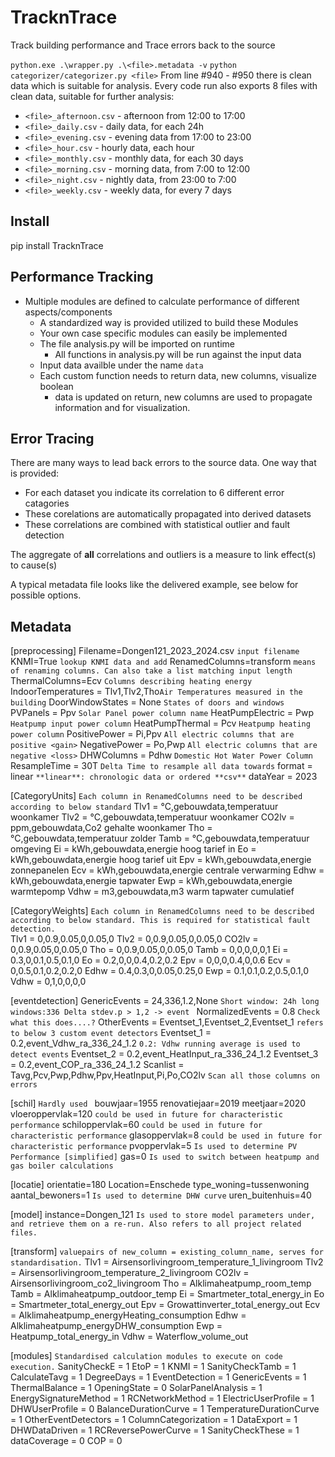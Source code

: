 # TracknTrace
 Track building performance and Trace errors back to the source

```python.exe .\wrapper.py .\<file>.metadata -v```
```python categorizer/categorizer.py <file>```
From line #940 - #950 there is clean data which is suitable for analysis. Every code run also exports 8 files with clean data, suitable for further analysis:
 * ```<file>_afternoon.csv``` - afternoon from 12:00 to 17:00
 * ```<file>_daily.csv```     - daily data, for each 24h
 * ```<file>_evening.csv```   - evening data from 17:00 to 23:00
 * ```<file>_hour.csv```      - hourly data, each hour
 * ```<file>_monthly.csv```   - monthly data, for each 30 days
 * ```<file>_morning.csv```   - morning data, from 7:00 to 12:00
 * ```<file>_night.csv```     - nightly data, from 23:00 to 7:00
 * ```<file>_weekly.csv```    - weekly data, for every 7 days

## Install

pip install TracknTrace

## Performance Tracking
 * Multiple modules are defined to calculate performance of different aspects/components
    * A standardized way is provided utilized to build these Modules
    * Your own case specific modules can easily be implemented
    * The file analysis.py will be imported on runtime
      * All functions in analysis.py will be run against the input data
    * Input data availble under the name ```data```
    * Each custom function needs to return data, new columns, visualize boolean
      * data is updated on return, new columns are used to propagate information and for visualization.

## Error Tracing
There are many ways to lead back errors to the source data. One way that is provided:
 * For each dataset you indicate its correlation to 6 different error catagories
 * These corelations are automatically propagated into derived datasets
 * These correlations are combined with statistical outlier and fault detection

The aggregate of **all** correlations and outliers is a measure to link effect(s) to cause(s)

A typical metadata file looks like the delivered example, see below for possible options.


## Metadata
[preprocessing]
Filename=Dongen121_2023_2024.csv  ```input filename```
KNMI=True                         ```lookup KNMI data and add```
RenamedColumns=transform          ```means of renaming columns. Can also take a list matching input length```
ThermalColumns=Ecv                ```Columns describing heating energy```
IndoorTemperatures = Tlv1,Tlv2,Tho```Air Temperatures measured in the building```
DoorWindowStates = None           ```States of doors and windows```
PVPanels = Ppv                    ```Solar Panel power column name```
HeatPumpElectric = Pwp            ```Heatpump input power column```
HeatPumpThermal = Pcv             ```Heatpump heating power column```
PositivePower = Pi,Ppv            ```All electric columns that are positive <gain>```
NegativePower = Po,Pwp            ```All electric columns that are negative <loss>```
DHWColumns = Pdhw                 ```Domestic Hot Water Power Column```
ResampleTime = 30T                ```Delta Time to resample all data towards```
format = linear                   ```**linear**: chronologic data or ordered **csv**```
dataYear = 2023

[CategoryUnits]                   ```Each column in RenamedColumns need to be described according to below standard```
Tlv1 = °C,gebouwdata,temperatuur woonkamer
Tlv2 = °C,gebouwdata,temperatuur woonkamer
CO2lv = ppm,gebouwdata,Co2 gehalte woonkamer
Tho = °C,gebouwdata,temperatuur zolder
Tamb = °C,gebouwdata,temperatuur omgeving
Ei = kWh,gebouwdata,energie hoog tarief in
Eo = kWh,gebouwdata,energie hoog tarief uit
Epv = kWh,gebouwdata,energie zonnepanelen
Ecv = kWh,gebouwdata,energie centrale verwarming
Edhw = kWh,gebouwdata,energie tapwater
Ewp = kWh,gebouwdata,energie warmtepomp
Vdhw = m3,gebouwdata,m3 warm tapwater cumulatief

[CategoryWeights]                   ```Each column in RenamedColumns need to be described according to below standard. This is required for statistical fault detection.```         
Tlv1 = 0,0.9,0.05,0,0.05,0
Tlv2 = 0,0.9,0.05,0,0.05,0
CO2lv = 0,0.9,0.05,0,0.05,0
Tho = 0,0.9,0.05,0,0.05,0
Tamb = 0,0,0,0,0,1
Ei = 0.3,0,0.1,0.5,0.1,0
Eo = 0.2,0,0,0.4,0.2,0.2
Epv = 0,0,0,0.4,0,0.6
Ecv = 0,0.5,0.1,0.2,0.2,0
Edhw = 0.4,0.3,0,0.05,0.25,0
Ewp = 0.1,0.1,0.2,0.5,0.1,0
Vdhw = 0,1,0,0,0,0

[eventdetection]
GenericEvents = 24,336,1.2,None    ```Short window: 24h long windows:336 Delta stdev.p > 1,2 -> event ```
NormalizedEvents = 0.8             ```Check what this does....?```
OtherEvents = Eventset_1,Eventset_2,Eventset_1 ```refers to below 3 custom event detectors```
Eventset_1 = 0.2,event_Vdhw_ra_336_24_1.2      ```0.2: Vdhw running average is used to detect events```
Eventset_2 = 0.2,event_HeatInput_ra_336_24_1.2
Eventset_3 = 0.2,event_COP_ra_336_24_1.2
Scanlist = Tavg,Pcv,Pwp,Pdhw,Ppv,HeatInput,Pi,Po,CO2lv ```Scan all those columns on errors```

[schil] ```Hardly used ```
bouwjaar=1955
renovatiejaar=2019
meetjaar=2020
vloeroppervlak=120  ```could be used in future for characteristic performance```
schiloppervlak=60   ```could be used in future for characteristic performance```
glasoppervlak=8     ```could be used in future for characteristic performance```
pvoppervlak=5       ```Is used to determine PV Performance [simplified]```
gas=0               ```Is used to switch between heatpump and gas boiler calculations```

[locatie]
orientatie=180
Location=Enschede
type_woning=tussenwoning
aantal_bewoners=1     ```Is used to determine DHW curve```
uren_buitenhuis=40

[model]
instance=Dongen_121   ```Is used to store model parameters under, and retrieve them on a re-run. Also refers to all project related files.```

[transform] ```valuepairs of new_column = existing_column_name, serves for standardisation.```
Tlv1 = Airsensorlivingroom_temperature_1_livingroom
Tlv2 = Airsensorlivingroom_temperature_2_livingroom
CO2lv = Airsensorlivingroom_co2_livingroom
Tho = Alklimaheatpump_room_temp
Tamb = Alklimaheatpump_outdoor_temp
Ei = Smartmeter_total_energy_in
Eo = Smartmeter_total_energy_out
Epv = Growattinverter_total_energy_out
Ecv = Alklimaheatpump_energyHeating_consumption
Edhw = Alklimaheatpump_energyDHW_consumption
Ewp = Heatpump_total_energy_in
Vdhw = Waterflow_volume_out

[modules]  ```Standardised calculation modules to execute on code execution.```
SanityCheckE = 1
EtoP = 1
KNMI = 1
SanityCheckTamb = 1
CalculateTavg = 1
DegreeDays = 1
EventDetection = 1
GenericEvents = 1
ThermalBalance = 1
OpeningState = 0
SolarPanelAnalysis = 1
EnergySignatureMethod = 1
RCNetworkMethod = 1
ElectricUserProfile = 1
DHWUserProfile = 0
BalanceDurationCurve = 1
TemperatureDurationCurve = 1
OtherEventDetectors = 1
ColumnCategorization = 1
DataExport = 1
DHWDataDriven = 1
RCReversePowerCurve = 1
SanityCheckThese = 1
dataCoverage = 0
COP = 0
